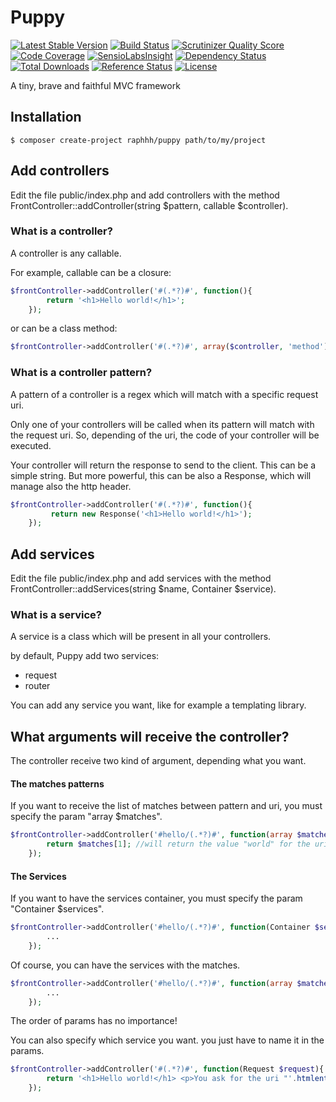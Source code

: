 # Puppy

[![Latest Stable Version](https://poser.pugx.org/raphhh/puppy/v/stable.svg)](https://packagist.org/packages/raphhh/puppy)
[![Build Status](https://travis-ci.org/Raphhh/puppy.png)](https://travis-ci.org/Raphhh/puppy)
[![Scrutinizer Quality Score](https://scrutinizer-ci.com/g/Raphhh/puppy/badges/quality-score.png?b=master)](https://scrutinizer-ci.com/g/Raphhh/puppy/)
[![Code Coverage](https://scrutinizer-ci.com/g/Raphhh/puppy/badges/coverage.png?b=master)](https://scrutinizer-ci.com/g/Raphhh/puppy/)
[![SensioLabsInsight](https://insight.sensiolabs.com/projects/_/mini.png)](https://insight.sensiolabs.com/projects/_)
[![Dependency Status](https://www.versioneye.com/user/projects/54062eb9c4c187ff6100006f/badge.svg?style=flat)](https://www.versioneye.com/user/projects/54062eb9c4c187ff6100006f)
[![Total Downloads](https://poser.pugx.org/raphhh/puppy/downloads.svg)](https://packagist.org/packages/raphhh/puppy)
[![Reference Status](https://www.versioneye.com/php/raphhh:puppy/reference_badge.svg?style=flat)](https://www.versioneye.com/php/raphhh:puppy/references)
[![License](https://poser.pugx.org/raphhh/puppy/license.svg)](https://packagist.org/packages/raphhh/puppy)

A tiny, brave and faithful MVC‏ framework

## Installation

```
$ composer create-project raphhh/puppy path/to/my/project
```

## Add controllers

Edit the file public/index.php and add controllers with the method FrontController::addController(string $pattern, callable $controller).

### What is a controller?

A controller is any callable.

For example, callable can be a closure:

```php
$frontController->addController('#(.*?)#', function(){
        return '<h1>Hello world!</h1>';
    });
```

or can be a class method:

```php
$frontController->addController('#(.*?)#', array($controller, 'method'));
```

### What is a controller pattern?

A pattern of a controller is a regex which will match with a specific request uri.

Only one of your controllers will be called when its pattern will match with the request uri. So, depending of the uri, the code of your controller will be executed.

Your controller will return the response to send to the client. This can be a simple string. But more powerful, this can be also a Response, which will manage also the http header.

```php
$frontController->addController('#(.*?)#', function(){
         return new Response('<h1>Hello world!</h1>');
    });
```

## Add services

Edit the file public/index.php and add services with the method FrontController::addServices(string $name, Container $service).

### What is a service?

A service is a class which will be present in all your controllers.

by default, Puppy add two services:
 * request
 * router

You can add any service you want, like for example a templating library.

## What arguments will receive the controller?

The controller receive two kind of argument, depending what you want.

#### The matches patterns

If you want to receive the list of matches between pattern and uri, you must specify the param "array $matches".

```php
$frontController->addController('#hello/(.*?)#', function(array $matches){
        return $matches[1]; //will return the value "world" for the uri "/hello/world"
    });
```

#### The Services

If you want to have the services container, you must specify the param "Container $services".

```php
$frontController->addController('#hello/(.*?)#', function(Container $services){
        ...
    });
```

Of course, you can have the services with the matches.

```php
$frontController->addController('#hello/(.*?)#', function(array $matches, Container $services){
        ...
    });
```
The order of params has no importance!

You can also specify which service you want. you just have to name it in the params.

```php
$frontController->addController('#(.*?)#', function(Request $request){
        return '<h1>Hello world!</h1> <p>You ask for the uri "'.htmlentities($request->getRequestUri()).'"</p>';
    });
```
